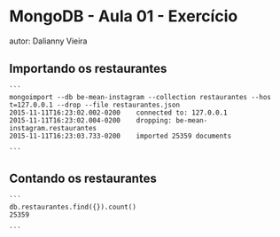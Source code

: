 # MongoDB - Aula 01 - Exercício
autor: Dalianny Vieira

## Importando os restaurantes

    ```
	mongoimport --db be-mean-instagram --collection restaurantes --hos
	t=127.0.0.1 --drop --file restaurantes.json
	2015-11-11T16:23:02.002-0200    connected to: 127.0.0.1
	2015-11-11T16:23:02.004-0200    dropping: be-mean-instagram.restaurantes
	2015-11-11T16:23:03.733-0200    imported 25359 documents

    ```

## Contando os restaurantes

    ```
	db.restaurantes.find({}).count()
	25359

    ```